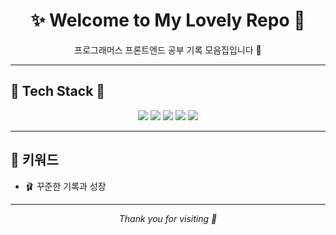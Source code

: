 <!-- 💖 타이틀 -->
<h1 align="center">
  ✨ Welcome to My Lovely Repo 💖  
</h1>

<p align="center">
  프로그래머스 프론트엔드 공부 기록 모음집입니다 🎀  
</p>

---

## 🌸 Tech Stack 🌸

<p align="center">
  <img src="https://img.shields.io/badge/React-ffcce7?style=for-the-badge&logo=react&logoColor=white" />
  <img src="https://img.shields.io/badge/TypeScript-f6c1e2?style=for-the-badge&logo=typescript&logoColor=white" />
  <img src="https://img.shields.io/badge/Vite-ffa8d6?style=for-the-badge&logo=vite&logoColor=white" />
  <img src="https://img.shields.io/badge/Redux-ffb5e8?style=for-the-badge&logo=redux&logoColor=white" />
  <img src="https://img.shields.io/badge/Vanilla_Extract-ffd6ec?style=for-the-badge&logo=css3&logoColor=white" />
</p>

---

## 💫 키워드

- 🩰 꾸준한 기록과 성장

---

<p align="center"><i>Thank you for visiting 💖</i></p>
